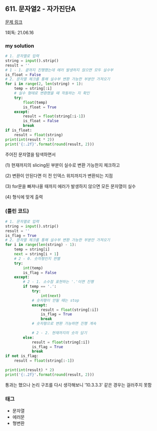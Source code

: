 ## 611. 문자열2 - 자가진단A

[문제 링크](http://www.jungol.co.kr/bbs/board.php?bo_table=pbank&wr_id=248&sca=10f0)

1회독: 21.06.16



### my solution

```python
# 1. 문자열로 입력
string = input().strip()
result = ''
# 1 - 1. 끝까지 진행했는데 에러 발생하지 않으면 모두 실수부
is_float = False
# 2. 문자열 체크를 통해 실수부 변환 가능한 부분만 가져오기
for i in range(2, len(string) + 1):
    temp = string[:i]
    # 실수 형태로 변환했을 때 작동하는 지 확인
    try:
        float(temp)
        is_float = True
    except:
        result = float(string[:i-1])
        is_float = False
        break
if is_float:
    result = float(string)
print(int(result * 2))
print('{:.2f}'.format(round(result, 2)))
```

주어진 문자열을 탐색하면서 

(1) 현재까지의 slicing된 부분이 실수로 변환 가능한지 체크하고 

(2) 변환이 안된다면 이 전 인덱스 위치까지가 변환되는 지점 

(3) for문을 빠져나올 때까지 에러가 발생하지 않으면 모든 문자열이 실수 

(4) 형식에 맞게 출력



### (틀린 코드)

```python
# 1. 문자열로 입력
string = input().strip()
result = ''
is_flag = True
# 2. 문자열 체크를 통해 실수부 변환 가능한 부분만 가져오기
for i in range(len(string) - 1):
    temp = string[i]
    next = string[i + 1]
    # 2 - 0. 숫자형인지 판별
    try:
        int(temp)
        is_flag = False
    except:
        # 2 - 1. 소수점 표현하는 '.'이면 진행
        if temp == '.':
            try:
                int(next)
            # 숫자형이 안될 때는 stop
            except:
                result = float(string[:i])
                is_flag = True
                break
            # 숫자형으로 변환 가능하면 진행 계속
 
            # 2 - 2. 현재까지의 숫자 담기
        else:
            result = float(string[:i])
            is_flag = True
            break
if not is_flag:
    result = float(string[:-1])
 
print(int(result) * 2)
print('{:.2f}'.format(round(result, 2)))
```

통과는 했으나 논리 구조를 다시 생각해보니 '10.3.3.3' 같은 경우는 걸러주지 못함



### 태그

- 문자열
- 에러문
- 형변환
